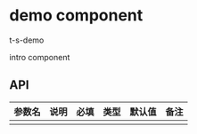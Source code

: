 # demo component

t-s-demo

intro component

## API

| 参数名 | 说明 | 必填 | 类型 | 默认值 | 备注 |
| ------ | ---- | ---- | ---- | ------ | ---- |
|        |      |      |      |        |      |
